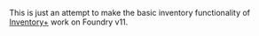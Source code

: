 This is just an attempt to make the basic inventory functionality of [Inventory+](https://github.com/p4535992/foundryvtt-inventory-plus) work on Foundry v11.
